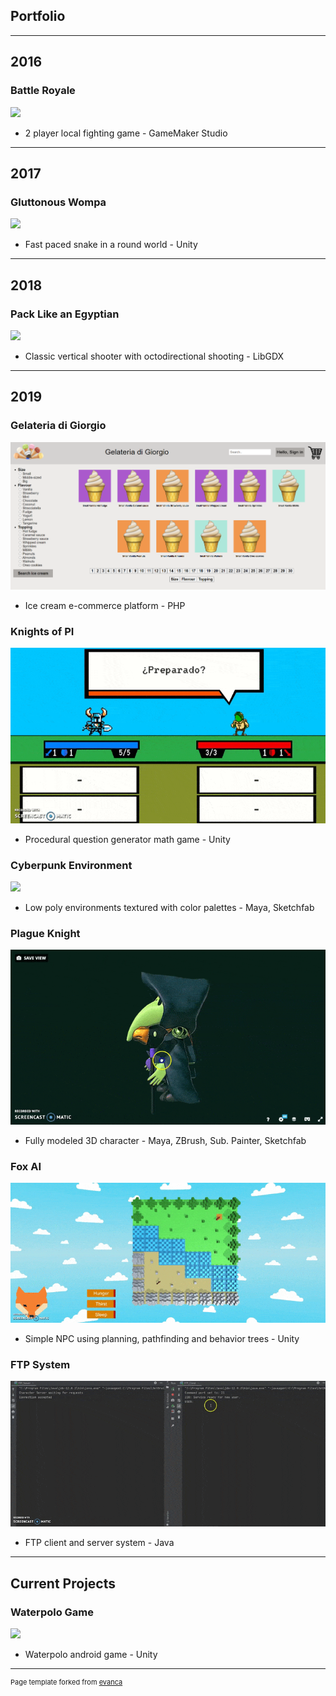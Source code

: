 ## Portfolio

---

## 2016
### Battle Royale

<img src="media/royale.gif"/>

- 2 player local fighting game - GameMaker Studio

---

## 2017
### Gluttonous Wompa

<img src="media/wompa.gif"/>

- Fast paced snake in a round world - Unity

---

## 2018
### Pack Like an Egyptian
<img src="media/egypt.gif"/>

- Classic vertical shooter with octodirectional shooting - LibGDX

---

## 2019
### Gelateria di Giorgio
<img src="images/gelateria.png"/>

- Ice cream e-commerce platform - PHP

### Knights of PI
<img src="media/KoP.gif"/>

- Procedural question generator math game - Unity

### Cyberpunk Environment
<img src="media/bar.gif"/>

- Low poly environments textured with color palettes - Maya, Sketchfab

### Plague Knight
<img src="media/plague.gif"/>

- Fully modeled 3D character - Maya, ZBrush, Sub. Painter, Sketchfab

### Fox AI
<img src="media/fox.gif"/>

- Simple NPC using planning, pathfinding and behavior trees - Unity

### FTP System
<img src="media/ftp.gif"/>

- FTP client and server system - Java

---

## Current Projects
### Waterpolo Game
<img src="media/waterpolo.gif"/>

- Waterpolo android game - Unity

---

<p style="font-size:11px">Page template forked from <a href="https://github.com/evanca/quick-portfolio">evanca</a></p>
<!-- Remove above link if you don't want to attibute -->